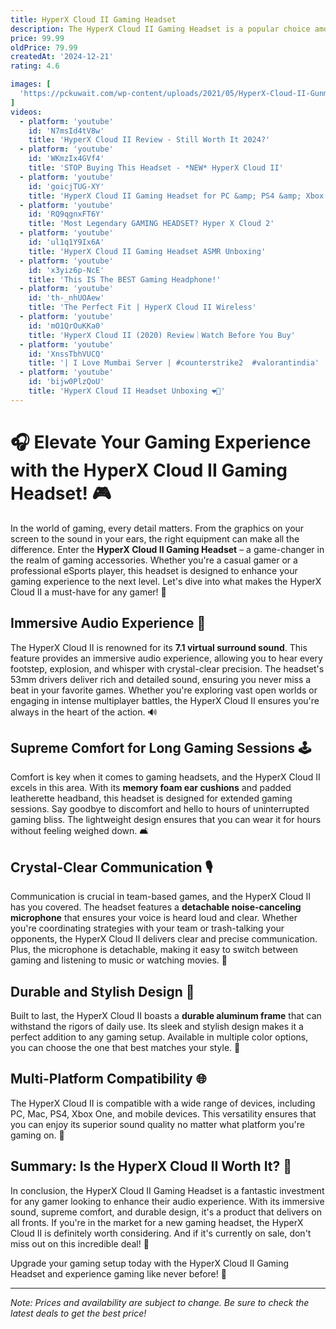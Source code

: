 ```yaml
---
title: HyperX Cloud II Gaming Headset
description: The HyperX Cloud II Gaming Headset is a popular choice among gamers for its comfort, durability, and high-quality audio performance. It features 53mm drivers that deliver rich and immersive sound, along with virtual 7.1 surround sound for an enhanced gaming experience. The headset is designed with a comfortable memory foam ear cushion and a padded headband, making it suitable for long gaming sessions. It also includes a detachable noise-canceling microphone for clear communication. The HyperX Cloud II is compatible with multiple platforms, including PC, PS4, Xbox One, and mobile devices, making it a versatile option for gamers.
price: 99.99
oldPrice: 79.99
createdAt: '2024-12-21'
rating: 4.6

images: [
  'https://pckuwait.com/wp-content/uploads/2021/05/HyperX-Cloud-II-Gunmatel-3.jpg', 'https://wahgamingstore.pk/wp-content/uploads/2024/03/4-42.png', 'https://lookaside.fbsbx.com/lookaside/crawler/media/?media_id=491601593273728', 'https://oyster.ignimgs.com/wordpress/stg.ign.com/2017/01/Photo-Jan-19-12-39-56-PM.jpg', 'https://cdn.thewirecutter.com/wp-content/media/2024/06/gaming-headset-2048px-1959-3x2-1.jpg?auto=webp&quality=75&crop=3:2&width=1024', 'https://cdn.mos.cms.futurecdn.net/7ML4KjExkuxe46EvGTLEve.jpg', 'https://imageio.forbes.com/blogs-images/jasonevangelho/files/2016/07/Lucid-LS-30b-hero_3_800x800.jpg?format=jpg&height=900&width=1600&fit=bounds', 'https://gts.jo/image/cache/catalog/products/headset/wied/HyperX-Cloud-II-Gaming-Headset-1200x1200.jpg', 'https://m.media-amazon.com/images/I/41OMrhDipAL._AC_UF894,1000_QL80_.jpg', 'https://gamingtrend.com/wp-content/uploads/2023/08/hxcIIIWireless2-2.jpg', 'https://hiphopwired.com/wp-content/uploads/sites/43/2021/03/16166227195853.jpg?strip=all&quality=85', 'https://static.wixstatic.com/media/e6d88e_9d0c40c0d73547f28ae11815f8820232~mv2.jpg/v1/fill/w_480,h_556,al_c,q_80,usm_0.66_1.00_0.01,enc_auto/e6d88e_9d0c40c0d73547f28ae11815f8820232~mv2.jpg', 'https://i.rtings.com/assets/products/e9AT40HJ/hyperx-cloud-iii/design-medium.jpg?format=auto', 'https://media.nbb-cdn.de/images/misc/v2_1_780x200_HyperX_Gaming_Gear_Landingpage_Q1_2024_Gaming-Headseats.png', 'https://m.media-amazon.com/images/I/816OfbDV-tL._AC_UF894,1000_QL80_.jpg', 'https://microless.com/cdn/products/e4a98746281be54d61814c8cc7c8584b-hi.jpg', 'https://www.dexerto.com/cdn-image/wp-content/uploads/2023/08/29/cs2-headset.jpg', 'https://cdn.mos.cms.futurecdn.net/7nmWHk9R4FMjUcqhqskPoG.jpg', 'https://win.gg/wp-content/uploads/2023/07/image-8-1024x1024.png', 'https://cdn-dynmedia-1.microsoft.com/is/image/microsoftcorp/gldn-QF700307-PCA-KngstnHyprXCld-feature1:VP1-539x349', 'https://rbtechngames.com/wp-content/uploads/2023/12/rbtech_hyperX_CloudII_2.jpg', 'https://cdn.cs.1worldsync.com/syndication/mediaserverredirect/550a92b9eaa23a2c33aa498fd014bb6d/width(3000).jpg', 'https://media.extra.com/i/aurora/00183550_100_07?fmt=auto&w=720', 'https://cdn.cs.1worldsync.com/syndication/mediaserverredirect/e9df92632c9368332ad929ffa48df049/original.jpg', 'https://www.hp.com/wcsstore/hpusstore/Treatment/rc/FY24Q4-4P5M0AA/HyperX-Cloud-II-noise-cancelling-mic.jpg', 'https://photos-us.bazaarvoice.com/photo/2/cGhvdG86aHAtZW4/8b8d4707-aa4a-573b-bd2c-379bf73dd163', 'https://www.soundguys.com/wp-content/uploads/2020/10/Hyper-X-Cloud-II-Wireless-shelf-shot.jpg', 'https://prosettings.net/wp-content/uploads/2020/11/HyperX-Cloud-II-Wireless-Filler-3-1024x683.jpg?_t=1683803812', 'https://i5.walmartimages.com/asr/bf02654c-ceba-44d2-b19b-8f9f98e13f52.9b00b6134ccc1f29c512175ffb897685.jpeg?odnHeight=768&odnWidth=768&odnBg=FFFFFF', 'https://m.media-amazon.com/images/I/71r-rIhlkOL._AC_UF894,1000_QL80_.jpg', 'https://ew.com/thmb/dcbZbVzXb0cAzKzocEe96OQsZ_0=/1500x0/filters:no_upscale():max_bytes(150000):strip_icc()/Gaming-Headset-Deals-100223-4916fcd3723645c38e82ddc99be18f8a.jpg', 'https://ae01.alicdn.com/kf/A6da2184b38af411c893595ee5fbd9673n.jpg_640x640q90.jpg', 'https://target.scene7.com/is/image/Target/GUEST_07867ed5-14bb-43f9-8c23-ffbe8fbe1d38?wid=488&hei=488&fmt=pjpeg', 'https://pcper.com/wp-content/uploads/2020/02/hyperx-cloud-flight-s-14.jpg', 'https://pisces.bbystatic.com/image2/BestBuy_US/images/products/6582/6582440_sd.jpg', 'https://lookaside.fbsbx.com/lookaside/crawler/media/?media_id=1694293150603443', 'https://www.legitreviews.com/wp-content/uploads/2015/01/Kingston-Cloud-II-Packaging-Angle-View-645x644.jpg', 'https://ssl-product-images.www8-hp.com/pub/msc/EC150471-69D8-E08E-52C2-D357474150F6.png?impolicy=Png_Res', 'https://www.dvhardware.net/reviews/hyperx_cloud_ii_wireless/hyperx_cloud-ii_wireless_71_1.webp', 'https://s3-apw.badencloud.store/49882-cdn/84fca5ba-2712-4807-a35e-0b52699ced50_4_1687885330.jpg', 'https://www.nbplaza.com.my/45052-large_default/hp-hyperx-cloud-stinger-2-core-gaming-headsets-683l9aa.jpg', 'https://bgamer.pro/wp-content/uploads/2019/03/cloud2-1.jpg', 'https://www.adorama.com/images/Large/HX4P5J8AA.jpg', 'https://www.theouterhaven.net/wp-content/uploads/2016/03/hyperx-cloud-ii-top-shot-03-Copy.jpg', 'http://techoriginsuae.com/cdn/shop/files/news_preview_mob_image__preview_8154.jpg?v=1690443562', 'http://bluearm.ph/cdn/shop/files/kingstone1.jpg?v=1696555972', 'https://ae-pic-a1.aliexpress-media.com/kf/S4328f1ed621c400bbb3b2c165ec6a0317.jpg_300x300Q70.jpg_.webp', 'https://ssl-product-images.www8-hp.com/digmedialib/prodimg/lowres/c08383997.png?impolicy=Png_Res', 'https://row.hyperx.com/cdn/shop/files/hyperx_cloud_ii_gunmetal_5_front_2048x2048.jpg?v=1699574292', 'https://i.ebayimg.com/images/g/GRYAAOSw0xxiX~gR/s-l1200.jpg', 'https://hyperpc.ae/cache/hp_part_img/hyperx-cloud-ii-wireless-389x219.jpg', 'https://gbatemp.net/attachments/review_banner_hyperx_cloud_mix_rose_gold_gaming_headset-jpg.186071/', 'https://wired.me/wp-content/uploads/2023/07/web-1.png', 'https://cdn.vox-cdn.com/thumbor/ApuGL3sIg3yxP9lxwWk_Fg7xirI=/0x0:1000x1000/768x577/filters:focal(500x500:501x501)/cdn.vox-cdn.com/uploads/chorus_asset/file/21973779/cfaulkner_201016_4245_0001sq.0.jpg', 'https://www.cnet.com/a/img/resize/f252cb451b6d1b04f528ec96fa60ae35b66819e5/hub/2022/09/04/01027a7d-3b53-4dfe-9bf1-db71bdbda806/hyperx-cloud-stinger-2-gaming-headset-dsc2177.jpg?auto=webp&fit=crop&height=900&width=1200', 'https://cdn.shopify.com/s/files/1/0630/5362/7541/files/259-6H9B7AA_1_20_1.jpg?v=1728317411', 'https://ae01.alicdn.com/kf/Sfa585f07947a48cab44d7c3af3242534r.jpg_640x640q90.jpg', 'https://www.soundguys.com/wp-content/uploads/2020/11/HyperX-Cloud-Flight-S-Wireless-Charging.jpg', 'https://i.ytimg.com/vi/nCPN_jvR_j8/hq720.jpg?sqp=-oaymwEhCK4FEIIDSFryq4qpAxMIARUAAAAAGAElAADIQj0AgKJD&rs=AOn4CLAZRemxnZaQmcjcLDLSQbYBE8xBKQ', 'https://hyperx.com/cdn/shop/files/Top_Categories_Banner_Headsets_2048x2048.jpg?v=1730890330', 'https://store.alnabaa.com/cdn/shop/files/81mnL-yG0qL._AC_SL1500_800x.jpg?v=1723550441', 'https://techbrandstore.com/wp-content/uploads/2022/10/HyperX-Gaming-Banner-Tech-Brand-Store-1024x624.jpg', 'https://www.soundguys.com/wp-content/uploads/2020/10/HyperX-Cloud-II-Wireless-gaming-shot.jpg', 'https://cdn.mos.cms.futurecdn.net/dCtQjjX374Ruh5fbXWPRYf-1200-80.jpg', 'https://m.media-amazon.com/images/I/51XRyBOxZSL._AC_UF894,1000_QL80_.jpg', 'https://m.media-amazon.com/images/I/71W0bl7SKNL._AC_UF894,1000_QL80_.jpg', 'https://oyster.ignimgs.com/wordpress/stg.ign.com/2017/01/81WK6wbEgAL._SL1500_.jpg?fit=bounds&width=1280&height=720', 'https://row.hyperx.com/cdn/shop/files/hyperx_cloud_ii_gunmetal_5_front_2048x2048.jpg?v=1699574292', 'https://assetsio.gnwcdn.com/cloud2.jpg?width=1200&height=900&fit=crop&quality=100&format=png&enable=upscale&auto=webp', 'https://images.squarespace-cdn.com/content/v1/5b9c79b6da02bc4447384e96/f56155b6-f587-4b56-84a1-e179edf877de/DSC00366.JPG', 'https://ae01.alicdn.com/kf/Sd32133653fc74629b69e8a3d005f21dat/Original-HyperX-Cloud-2-II-Cloud-3-III-Gaming-Wire-Headset-With-HiFi-7-1-Surround.jpg', 'https://miro.medium.com/v2/resize:fit:1400/1*i-QDL2qw_2bmN_Yd53qdIg.jpeg', 'https://playtech.pk/wp-content/uploads/2022/11/Original-HyperX-Cloud-2-II-Gaming-Wireless-And-Wire-Headset-With-HiFi-7-1-Surround-Sound.jpg_Q90.jpg_-2.jpg', 'https://www.stuff.tv/wp-content/uploads/sites/2/2023/03/Best-gaming-headset-2023-Lead.png', 'https://icuracao.com/media/catalog/product/cache/ebc7fb90b21f5eb74aecbdd15a6003e6/5/_/5_33A-B10-676A2AA_667b1cf736a37.jpg', 'https://basic-tutorials.com/wp-content/uploads/2021/02/IMG_4689-scaled.jpg', 'https://basic-tutorials.de/wp-content/uploads/2021/02/IMG_4770-scaled.jpg', 'https://vision-techno.com/assets/images/columnsblocks/product155/60726.jpg', 'https://media.wired.com/photos/62507c5aba6e3204c98a910d/3:2/w_2400,h_1600,c_limit/HyperX-Cloud-Alpha-Wireless-Gear.jpg', 'https://lookaside.fbsbx.com/lookaside/crawler/media/?media_id=7293084137417394'
]
videos: 
  - platform: 'youtube'
    id: 'N7msId4tV8w'
    title: 'HyperX Cloud II Review - Still Worth It 2024?'
  - platform: 'youtube'
    id: 'WKmzIx4GVf4'
    title: 'STOP Buying This Headset - *NEW* HyperX Cloud II'
  - platform: 'youtube'
    id: 'goicjTUG-XY'
    title: 'HyperX Cloud II Gaming Headset for PC &amp; PS4 &amp; Xbox One, Nintendo Switch, Red (KHX-HSCP-RD), One Size'
  - platform: 'youtube'
    id: 'RQ9qgnxFT6Y'
    title: 'Most Legendary GAMING HEADSET? Hyper X Cloud 2'
  - platform: 'youtube'
    id: 'ul1q1Y9Ix6A'
    title: 'HyperX Cloud II Gaming Headset ASMR Unboxing'
  - platform: 'youtube'
    id: 'x3yiz6p-NcE'
    title: 'This IS The BEST Gaming Headphone!'
  - platform: 'youtube'
    id: 'th-_nhUOAew'
    title: 'The Perfect Fit | HyperX Cloud II Wireless'
  - platform: 'youtube'
    id: 'mO1QrOuKKa0'
    title: 'HyperX Cloud II (2020) Review｜Watch Before You Buy'
  - platform: 'youtube'
    id: 'XnssTbhVUCQ'
    title: '| I Love Mumbai Server | #counterstrike2  #valorantindia'
  - platform: 'youtube'
    id: 'bijw0PlzQoU'
    title: 'HyperX Cloud II Headset Unboxing ❤️‍🔥'
---
```


# 🎧 Elevate Your Gaming Experience with the HyperX Cloud II Gaming Headset! 🎮

In the world of gaming, every detail matters. From the graphics on your screen to the sound in your ears, the right equipment can make all the difference. Enter the **HyperX Cloud II Gaming Headset** – a game-changer in the realm of gaming accessories. Whether you're a casual gamer or a professional eSports player, this headset is designed to enhance your gaming experience to the next level. Let's dive into what makes the HyperX Cloud II a must-have for any gamer! 🚀

## Immersive Audio Experience 🎵

The HyperX Cloud II is renowned for its **7.1 virtual surround sound**. This feature provides an immersive audio experience, allowing you to hear every footstep, explosion, and whisper with crystal-clear precision. The headset's 53mm drivers deliver rich and detailed sound, ensuring you never miss a beat in your favorite games. Whether you're exploring vast open worlds or engaging in intense multiplayer battles, the HyperX Cloud II ensures you're always in the heart of the action. 🔊

## Supreme Comfort for Long Gaming Sessions 🕹️

Comfort is key when it comes to gaming headsets, and the HyperX Cloud II excels in this area. With its **memory foam ear cushions** and padded leatherette headband, this headset is designed for extended gaming sessions. Say goodbye to discomfort and hello to hours of uninterrupted gaming bliss. The lightweight design ensures that you can wear it for hours without feeling weighed down. 🛋️

## Crystal-Clear Communication 🎙️

Communication is crucial in team-based games, and the HyperX Cloud II has you covered. The headset features a **detachable noise-canceling microphone** that ensures your voice is heard loud and clear. Whether you're coordinating strategies with your team or trash-talking your opponents, the HyperX Cloud II delivers clear and precise communication. Plus, the microphone is detachable, making it easy to switch between gaming and listening to music or watching movies. 🎥

## Durable and Stylish Design 💪

Built to last, the HyperX Cloud II boasts a **durable aluminum frame** that can withstand the rigors of daily use. Its sleek and stylish design makes it a perfect addition to any gaming setup. Available in multiple color options, you can choose the one that best matches your style. 🎨

## Multi-Platform Compatibility 🌐

The HyperX Cloud II is compatible with a wide range of devices, including PC, Mac, PS4, Xbox One, and mobile devices. This versatility ensures that you can enjoy its superior sound quality no matter what platform you're gaming on. 🔄

## Summary: Is the HyperX Cloud II Worth It? 🤔

In conclusion, the HyperX Cloud II Gaming Headset is a fantastic investment for any gamer looking to enhance their audio experience. With its immersive sound, supreme comfort, and durable design, it's a product that delivers on all fronts. If you're in the market for a new gaming headset, the HyperX Cloud II is definitely worth considering. And if it's currently on sale, don't miss out on this incredible deal! 🤑

Upgrade your gaming setup today with the HyperX Cloud II Gaming Headset and experience gaming like never before! 🎉

---

*Note: Prices and availability are subject to change. Be sure to check the latest deals to get the best price!*